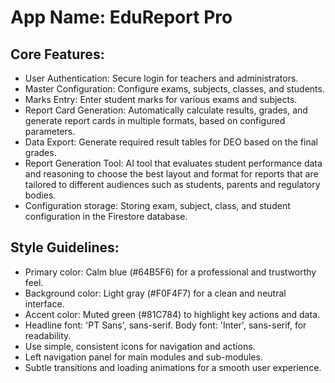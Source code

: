 # **App Name**: EduReport Pro

## Core Features:

- User Authentication: Secure login for teachers and administrators.
- Master Configuration: Configure exams, subjects, classes, and students.
- Marks Entry: Enter student marks for various exams and subjects.
- Report Card Generation: Automatically calculate results, grades, and generate report cards in multiple formats, based on configured parameters.
- Data Export: Generate required result tables for DEO based on the final grades.
- Report Generation Tool: AI tool that evaluates student performance data and reasoning to choose the best layout and format for reports that are tailored to different audiences such as students, parents and regulatory bodies.
- Configuration storage: Storing exam, subject, class, and student configuration in the Firestore database.

## Style Guidelines:

- Primary color: Calm blue (#64B5F6) for a professional and trustworthy feel.
- Background color: Light gray (#F0F4F7) for a clean and neutral interface.
- Accent color: Muted green (#81C784) to highlight key actions and data.
- Headline font: 'PT Sans', sans-serif. Body font: 'Inter', sans-serif, for readability.
- Use simple, consistent icons for navigation and actions.
- Left navigation panel for main modules and sub-modules.
- Subtle transitions and loading animations for a smooth user experience.